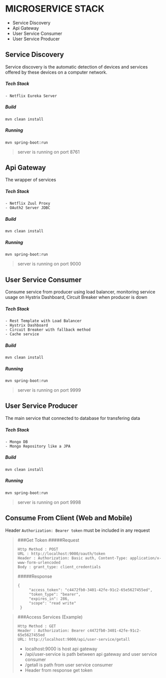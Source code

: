 # MICROSERVICE STACK
- Service Discovery
- Api Gateway
- User Service Consumer
- User Service Producer

## Service Discovery
Service discovery is the automatic detection of devices and services offered by these devices on a computer network.
##### Tech Stack
```
- Netflix Eureka Server
```
##### Build
```
mvn clean install
```
##### Running
```
mvn spring-boot:run
```
> server is running on port 8761

## Api Gateway
The wrapper of services
##### Tech Stack
```
- Netflix Zuul Proxy
- OAuth2 Server JDBC
```
##### Build
```
mvn clean install
```
##### Running
```
mvn spring-boot:run
```
> server is running on port 9000

## User Service Consumer
Consume service from producer using load balancer, monitoring service usage on Hystrix Dashboard, Circuit Breaker when producer is down
##### Tech Stack
```
- Rest Template with Load Balancer
- Hystrix Dashboard
- Circuit Breaker with fallback method
- Cache service
```
##### Build
```
mvn clean install
```
##### Running
```
mvn spring-boot:run
```
> server is running on port 9999

## User Service Producer
The main service that connected to database for transfering data
##### Tech Stack
```
- Mongo DB
- Mongo Repository like a JPA
```
##### Build
```
mvn clean install
```
##### Running
```
mvn spring-boot:run
```
> server is running on port 9998

## Consume From Client (Web and Mobile)
Header `Authorization: Bearer token` must be included in any request

> ###Get Token
> #####Request
> ```
> Http Method : POST
> URL : http://localhost:9000/oauth/token 
> Header : Authorization: Basic auth, Content-Type: application/x-www-form-urlencoded
> Body : grant_type: client_credentials
> ```
> 
> #####Response
> ```
> {
>      "access_token": "c4472fb0-3401-42fe-91c2-65e5627455ed",
>      "token_type": "bearer",
>      "expires_in": 286,
>      "scope": "read write"
>  }
> ```

> ###Access Services (Example)
> ```
> Http Method : GET
> Header : Authorization: Bearer c4472fb0-3401-42fe-91c2-65e5627455ed
> URL: http://localhost:9000/api/user-service/getall
> ```
> - localhost:9000 is host api gateway
> - /api/user-service is path between api gateway and user service consumer
> - /getall is path from user service consumer
> - Header from response get token